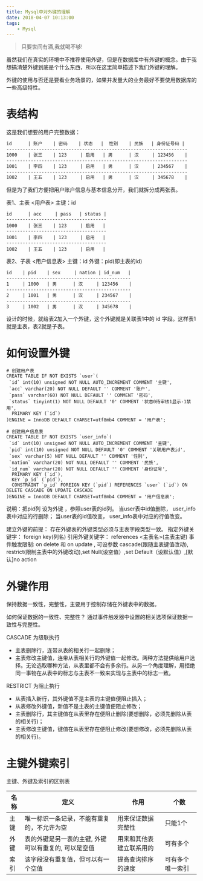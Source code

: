 ```yaml
---
title: Mysql中对外键的理解
date: 2018-04-07 10:13:00
tags: 
    - Mysql
---
```


> 只要世间有酒,我就喝不够!

虽然我们在真实的环境中不推荐使用外键，但是在数据库中有外键的概念。由于我想搞清楚外键到底是个什么东西，所以在这里简单描述下我们外键的理解。

<!-- more -->

外键的使用与否还是要看业务场景的，如果并发量大的业务最好不要使用数据库的一些高级特性。

# 表结构

这是我们想要的用户完整数据：

``` html
id      | 账户    | 密码    | 状态   |  性别    | 民族   | 身份证号码 |
-------------------------------------------------------------------
1000    | 张三    | 123     | 启用   | 男      | 汉     | 123456    |
-------------------------------------------------------------------
1001    | 李四    | 123     | 启用   | 男      | 汉     | 234567    |
-------------------------------------------------------------------
1002    | 王五    | 123     | 启用   | 男      | 汉     | 345678    |
```

但是为了我们方便把用户账户信息与基本信息分开，我们就拆分成两张表。

表1、主表 <用户表> 主键：id

``` mysql
id      | acc     | pass   | status |
-------------------------------------
1000    | 张三    | 123     | 启用   |
-------------------------------------
1001    | 李四    | 123     | 启用   |
-------------------------------------
1002    | 王五    | 123     | 启用   |
```

表2、子表 <用户信息表> 主键：id  外键：pid(即主表的id)

``` html
id    | pid    | sex     | nation | id_num   |
----------------------------------------------
1     | 1000   | 男      | 汉     | 123456    |
----------------------------------------------
2     | 1001   | 男      | 汉     | 234567    |
----------------------------------------------
3     | 1002   | 男      | 汉     | 345678    |
```

设计的时候，就给表2加入一个外键，这个外键就是关联表1中的 id 字段。这样表1就是主表，表2就是子表。

# 如何设置外键

``` mysql
# 创建用户表
CREATE TABLE IF NOT EXISTS `user`(
 `id` int(10) unsigned NOT NULL AUTO_INCREMENT COMMENT '主键',
 `acc` varchar(20) NOT NULL DEFAULT '' COMMENT '账户',
 `pass` varchar(60) NOT NULL DEFAULT '' COMMENT '密码',
 `status` tinyint(1) NOT NULL DEFAULT '0' COMMENT '状态0待审核1显示-1禁用',
  PRIMARY KEY (`id`)
)ENGINE = InnoDB DEFAULT CHARSET=utf8mb4 COMMENT = '用户表';

# 创建用户信息表
CREATE TABLE IF NOT EXISTS `user_info`(
 `id` int(10) unsigned NOT NULL AUTO_INCREMENT COMMENT '主键',
 `pid` int(10) unsigned NOT NULL DEFAULT '0' COMMENT '关联用户表id',
 `sex` varchar(5) NOT NULL DEFAULT '' COMMENT '性别',
 `nation` varchar(20) NOT NULL DEFAULT '' COMMENT '民族',
 `id_num` varchar(20) NOT NULL DEFAULT '' COMMENT '身份证号',
  PRIMARY KEY (`id`),
  KEY `p_id` (`pid`),
  CONSTRAINT `p_id` FOREIGN KEY (`pid`) REFERENCES `user` (`id`) ON DELETE CASCADE ON UPDATE CASCADE
)ENGINE = InnoDB DEFAULT CHARSET=utf8mb4 COMMENT = '用户信息表';
```

说明：把pid列 设为外键 ，参照user表的id列。 当user表中id值删除， user_info表中对应的行删除； 当user表的id值改变， user_info表中对应的行值改变。

建立外键的前提： 存在外键表的外键类型必须与主表字段类型一致。
指定外键关键字： foreign key(列名)
引用外键关键字： references <主表名>(主表主键)
事件触发限制: on delete 和 on update , 可设参数 cascade(跟随主表键值改动), restrict(限制主表中的外键改动),set Null(设空值）,set Default（设默认值）,[默认]no action

# 外键作用

保持数据一致性，完整性，主要用于控制存储在外键表中的数据。

如何保证数据的一致性、完整性？
通过事件触发器中设置的相关选项保证数据一致性与完整性。

CASCADE 为级联执行

* 主表删除行，连带从表的相关行一起删除；
* 主表修改主键值，连带从表相关行的外键值一起修改。两种方法提供给用户选择。无论选取哪种方法，从表里都不会有多余行。从另一个角度理解，用拒绝同一事物在从表中的标志与主表不一致来实现与主表中的标志一致。

RESTRICT 为阻止执行

* 从表插入新行，其外键值不是主表的主键值便阻止插入；
* 从表修改外键值，新值不是主表的主键值便阻止修改；
* 主表删除行，其主键值在从表里存在便阻止删除(要想删除，必须先删除从表的相关行)；
* 主表修改主键值，键值在从表里存在便阻止修改(要想修改，必须先删除从表的相关行)。

# 主键外键索引

主键、外键及索引的区别表

| 名称 | 定义 | 作用 | 个数 |
|----|----|----|----|
|主键|唯一标识一条记录，不能有重复的，不允许为空|用来保证数据完整性|只能1个|
|外键|表的外键是另一表的主键, 外键可以有重复的, 可以是空值|用来和其他表建立联系用的|可有多个|
|索引|该字段没有重复值，但可以有一个空值|提高查询排序的速度|可有多个唯一索引|